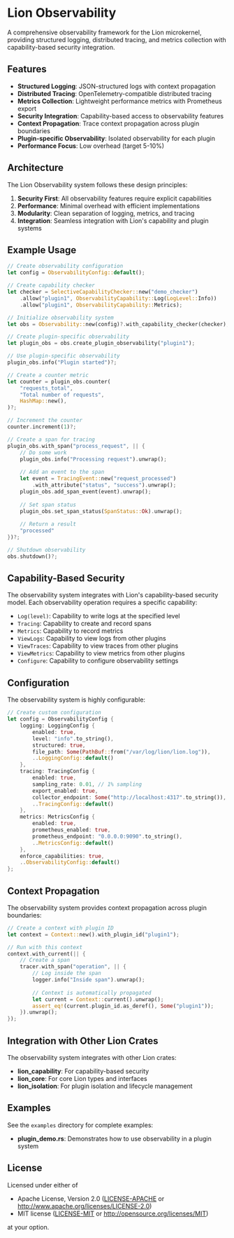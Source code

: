 # Lion Observability

A comprehensive observability framework for the Lion microkernel, providing structured logging, distributed tracing, and metrics collection with capability-based security integration.

## Features

- **Structured Logging**: JSON-structured logs with context propagation
- **Distributed Tracing**: OpenTelemetry-compatible distributed tracing
- **Metrics Collection**: Lightweight performance metrics with Prometheus export
- **Security Integration**: Capability-based access to observability features
- **Context Propagation**: Trace context propagation across plugin boundaries
- **Plugin-specific Observability**: Isolated observability for each plugin
- **Performance Focus**: Low overhead (target 5-10%)

## Architecture

The Lion Observability system follows these design principles:

1. **Security First**: All observability features require explicit capabilities
2. **Performance**: Minimal overhead with efficient implementations
3. **Modularity**: Clean separation of logging, metrics, and tracing
4. **Integration**: Seamless integration with Lion's capability and plugin systems

## Example Usage

```rust
// Create observability configuration
let config = ObservabilityConfig::default();

// Create capability checker
let checker = SelectiveCapabilityChecker::new("demo_checker")
    .allow("plugin1", ObservabilityCapability::Log(LogLevel::Info))
    .allow("plugin1", ObservabilityCapability::Metrics);

// Initialize observability system
let obs = Observability::new(config)?.with_capability_checker(checker);

// Create plugin-specific observability
let plugin_obs = obs.create_plugin_observability("plugin1");

// Use plugin-specific observability
plugin_obs.info("Plugin started")?;

// Create a counter metric
let counter = plugin_obs.counter(
    "requests_total",
    "Total number of requests",
    HashMap::new(),
)?;

// Increment the counter
counter.increment(1)?;

// Create a span for tracing
plugin_obs.with_span("process_request", || {
    // Do some work
    plugin_obs.info("Processing request").unwrap();
    
    // Add an event to the span
    let event = TracingEvent::new("request_processed")
        .with_attribute("status", "success").unwrap();
    plugin_obs.add_span_event(event).unwrap();
    
    // Set span status
    plugin_obs.set_span_status(SpanStatus::Ok).unwrap();
    
    // Return a result
    "processed"
})?;

// Shutdown observability
obs.shutdown()?;
```

## Capability-Based Security

The observability system integrates with Lion's capability-based security model. Each observability operation requires a specific capability:

- `Log(level)`: Capability to write logs at the specified level
- `Tracing`: Capability to create and record spans
- `Metrics`: Capability to record metrics
- `ViewLogs`: Capability to view logs from other plugins
- `ViewTraces`: Capability to view traces from other plugins
- `ViewMetrics`: Capability to view metrics from other plugins
- `Configure`: Capability to configure observability settings

## Configuration

The observability system is highly configurable:

```rust
// Create custom configuration
let config = ObservabilityConfig {
    logging: LoggingConfig {
        enabled: true,
        level: "info".to_string(),
        structured: true,
        file_path: Some(PathBuf::from("/var/log/lion/lion.log")),
        ..LoggingConfig::default()
    },
    tracing: TracingConfig {
        enabled: true,
        sampling_rate: 0.01, // 1% sampling
        export_enabled: true,
        collector_endpoint: Some("http://localhost:4317".to_string()),
        ..TracingConfig::default()
    },
    metrics: MetricsConfig {
        enabled: true,
        prometheus_enabled: true,
        prometheus_endpoint: "0.0.0.0:9090".to_string(),
        ..MetricsConfig::default()
    },
    enforce_capabilities: true,
    ..ObservabilityConfig::default()
};
```

## Context Propagation

The observability system provides context propagation across plugin boundaries:

```rust
// Create a context with plugin ID
let context = Context::new().with_plugin_id("plugin1");

// Run with this context
context.with_current(|| {
    // Create a span
    tracer.with_span("operation", || {
        // Log inside the span
        logger.info("Inside span").unwrap();
        
        // Context is automatically propagated
        let current = Context::current().unwrap();
        assert_eq!(current.plugin_id.as_deref(), Some("plugin1"));
    }).unwrap();
});
```

## Integration with Other Lion Crates

The observability system integrates with other Lion crates:

- **lion_capability**: For capability-based security
- **lion_core**: For core Lion types and interfaces
- **lion_isolation**: For plugin isolation and lifecycle management

## Examples

See the `examples` directory for complete examples:

- **plugin_demo.rs**: Demonstrates how to use observability in a plugin system

## License

Licensed under either of

 * Apache License, Version 2.0 ([LICENSE-APACHE](LICENSE-APACHE) or http://www.apache.org/licenses/LICENSE-2.0)
 * MIT license ([LICENSE-MIT](LICENSE-MIT) or http://opensource.org/licenses/MIT)

at your option.